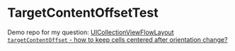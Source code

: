 # TargetContentOffsetTest

Demo repo for my question: [UICollectionViewFlowLayout `targetContentOffset` - how to keep cells centered after orientation change?](https://stackoverflow.com/q/69999436/14351818)
